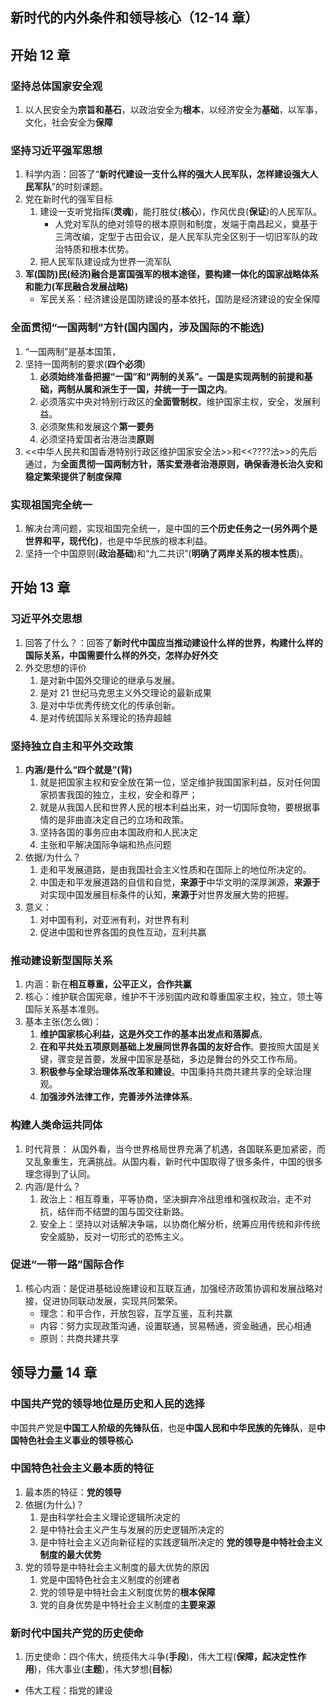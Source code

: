 ## 新时代的内外条件和领导核心（12-14 章）

## 开始 12 章

### 坚持总体国家安全观

1. 以人民安全为**宗旨和基石**，以政治安全为**根本**，以经济安全为**基础**，以军事，文化，社会安全为**保障**

### 坚持习近平强军思想

1. 科学内涵：回答了“**新时代建设一支什么样的强大人民军队，怎样建设强大人民军队**”的时刻课题。
2. 党在新时代的强军目标
   1. 建设一支听党指挥(**灵魂**)，能打胜仗(**核心**)，作风优良(**保证**)的人民军队。
      - 人党对军队的绝对领导的根本原则和制度，发端于南昌起义，奠基于三湾改编，定型于古田会议，是人民军队完全区别于一切旧军队的政治特质和根本优势。
   2. 把人民军队建设成为世界一流军队
3. **军(国防)民(经济)融合是富国强军的根本途径，要构建一体化的国家战略体系和能力(军民融合发展战略)**
   - 军民关系：经济建设是国防建设的基本依托，国防是经济建设的安全保障

### 全面贯彻“一国两制”方针(国内国内，涉及国际的不能选)

1. “一国两制”是基本国策，
2. 坚持一国两制的要求(**四个必须**)
   1. **必须始终准备把握“一国”和“两制的关系”。一国是实现两制的前提和基础，两制从属和派生于一国，并统一于一国之内**。
   2. 必须落实中央对特别行政区的**全面管制权**，维护国家主权，安全，发展利益。
   3. 必须聚焦和发展这个**第一要务**
   4. 必须坚持爱国者治港治澳**原则**
3. <<中华人民共和国香港特别行政区维护国家安全法>>和<<????法>>的先后通过，为**全面贯彻一国两制方针，落实爱港者治港原则，确保香港长治久安和稳定繁荣提供了制度保障**

### 实现祖国完全统一

1. 解决台湾问题，实现祖国完全统一，是中国的**三个历史任务之一(另外两个是世界和平，现代化)**，也是中华民族的根本利益。
2. 坚持一个中国原则(**政治基础**)和“九二共识”(**明确了两岸关系的根本性质**)。

## 开始 13 章

### 习近平外交思想

1. 回答了什么？：回答了**新时代中国应当推动建设什么样的世界，构建什么样的国际关系，中国需要什么样的外交，怎样办好外交**
2. 外交思想的评价
   1. 是对新中国外交理论的继承与发展。
   2. 是对 21 世纪马克思主义外交理论的最新成果
   3. 是对中华优秀传统文化的传承创新。
   4. 是对传统国际关系理论的扬弃超越

### 坚持独立自主和平外交政策

1. **内涵/是什么“四个就是”(背)**
   1. 就是把国家主权和安全放在第一位，坚定维护我国国家利益，反对任何国家损害我国的独立，主权，安全和尊严；
   2. 就是从我国人民和世界人民的根本利益出来，对一切国际食物，要根据事情的是非曲直决定自己的立场和政策。
   3. 坚持各国的事务应由本国政府和人民决定
   4. 主张和平解决国际争端和热点问题
2. 依据/为什么？
   1. 走和平发展道路，是由我国社会主义性质和在国际上的地位所决定的。
   2. 中国走和平发展道路的自信和自觉，**来源于**中华文明的深厚渊源，**来源于**对实现中国发展目标条件的认知，**来源于**对世界发展大势的把握。
3. 意义：
   1. 对中国有利，对亚洲有利，对世界有利
   2. 促进中国和世界各国的良性互动，互利共赢

### 推动建设新型国际关系

1. 内涵：新在**相互尊重，公平正义，合作共赢**
2. 核心：维护联合国宪章，维护不干涉别国内政和尊重国家主权，独立，领土等国际关系基本准则。
3. 基本主张(怎么做)：
   1. **维护国家核心利益，这是外交工作的基本出发点和落脚点**。
   2. **在和平共处五项原则基础上发展同世界各国的友好合作**。要按照大国是关键，骤变是首要，发展中国家是基础，多边是舞台的外交工作布局。
   3. **积极参与全球治理体系改革和建设**。中国秉持共商共建共享的全球治理观。
   4. **加强涉外法律工作，完善涉外法律体系**。

### 构建人类命运共同体

1. 时代背景： 从国外看，当今世界格局世界充满了机遇，各国联系更加紧密，而又乱象重生，充满挑战。从国内看，新时代中国取得了很多条件，中国的很多理念得到了认同。
2. 内涵/是什么？
   1. 政治上：相互尊重，平等协商，坚决摒弃冷战思维和强权政治，走不对抗，结伴而不结盟的国与国交往新路。
   2. 安全上：坚持以对话解决争端，以协商化解分析，统筹应用传统和非传统安全威胁，反对一切形式的恐怖主义。

### 促进“一带一路”国际合作

1. 核心内涵：是促进基础设施建设和互联互通，加强经济政策协调和发展战略对接，促进协同联动发展，实现共同繁荣。
   - 理念：和平合作，开放包容，互学互鉴，互利共赢
   - 内容：努力实现政策沟通，设置联通，贸易畅通，资金融通，民心相通
   - 原则：共商共建共享

## 领导力量 14 章

### 中国共产党的领导地位是历史和人民的选择

中国共产党是**中国工人阶级的先锋队伍**，也是**中国人民和中华民族的先锋队**，是**中国特色社会主义事业的领导核心**

### 中国特色社会主义最本质的特征

1. 最本质的特征：**党的领导**
2. 依据(为什么)？
   1. 是由科学社会主义理论逻辑所决定的
   2. 是中特社会主义产生与发展的历史逻辑所决定的
   3. 是中特社会主义迈向新征程的实践逻辑所决定的
      **党的领导是中特社会主义制度的最大优势**
3. 党的领导是中特社会主义制度的最大优势的原因
   1. 党是中国特色社会主义制度的创建者
   2. 党的领导是中特社会主义制度优势的**根本保障**
   3. 党的自身优势是中特社会主义制度的**主要来源**

### 新时代中国共产党的历史使命

1. 历史使命：四个伟大，统揽伟大斗争(**手段**)，伟大工程(**保障，起决定性作用**)，伟大事业(**主题**)，伟大梦想(**目标**)

- 伟大工程：指党的建设
